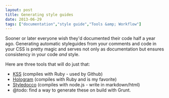 ```yaml
---
layout: post
title: Generating style guides
date: 2013-06-29
tags: ["documentation","style guide","Tools &amp; Workflow"]
---
```


Sooner or later everyone wish they'd documented their code half a year ago. Generating automatic styleguides from your comments and code in your CSS is pretty magic and serves not only as documentation but ensures consistency in your code _and_ style.

Here are three tools that will do just that:

*   [KSS](http://warpspire.com/kss/) (compiles with Ruby - used by Github)
*   [Hologram](http://trulia.github.io/hologram/) (compiles with Ruby and is my favorite)
*   [Styledocco](http://jacobrask.github.io/styledocco/) (compiles with node.js - write in markdown/html)
*   @todo: find a way to generate these on build with Grunt.